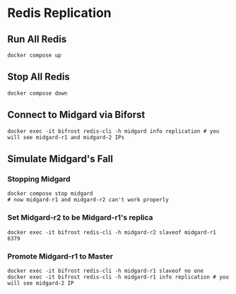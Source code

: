 # Redis Replication

## Run All Redis

```shell
docker compose up
```

## Stop All Redis

```shell
docker compose down
```

## Connect to Midgard via Biforst

```shell
docker exec -it bifrost redis-cli -h midgard info replication # you will see midgard-r1 and midgard-2 IPs
```

## Simulate Midgard's Fall

### Stopping Midgard

```shell
docker compose stop midgard
# now midgard-r1 and midgard-r2 can't work properly
```

### Set Midgard-r2 to be Midgard-r1's replica

```shell
docker exec -it bifrost redis-cli -h midgard-r2 slaveof midgard-r1 6379
```


### Promote Midgard-r1 to Master

```shell
docker exec -it bifrost redis-cli -h midgard-r1 slaveof no one
docker exec -it bifrost redis-cli -h midgard-r1 info replication # you will see midgard-2 IP
```